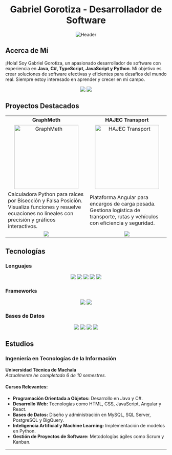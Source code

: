 <div align="center">
  <h1>Gabriel Gorotiza - Desarrollador de Software</h1>
  <img src="https://cdn.discordapp.com/attachments/995501479190343731/1163287489239335032/header.jpg?ex=6667a866&is=666656e6&hm=e828db2759b20a1c95632ed5516ef48d71ec511059c8aa8e442bee494c57e5df&" alt="Header">
</div>

## Acerca de Mí

¡Hola! Soy Gabriel Gorotiza, un apasionado desarrollador de software con experiencia en **Java, C#, TypeScript, JavaScript y Python**. Mi objetivo es crear soluciones de software efectivas y eficientes para desafíos del mundo real. Siempre estoy interesado en aprender y crecer en mi campo.

<p align="center">
  <a href="mailto:tabletgorotiza@gmail.com"><img src="https://img.shields.io/badge/Correo%20Electr%C3%B3nico-tabletgorotiza@gmail.com-red?style=for-the-badge&logo=gmail&logoColor=white"></a>
  <a href="https://www.linkedin.com/in/gabriel-gorotiza-s-2ab47a292"><img src="https://img.shields.io/badge/LinkedIn-Gabriel%20Gorotiza-blue?style=for-the-badge&logo=linkedin&logoColor=white"></a>
</p>

## Proyectos Destacados

<table align="center">
  <tr>
    <td align="center"><strong>GraphMeth</strong></td>
    <td align="center"><strong>HAJEC Transport</strong></td>
  </tr>
  <tr>
    <td align="center"><img src="enlace-a-imagen-proyecto1.png" alt="GraphMeth" width="200"></td>
    <td align="center"><img src="enlace-a-imagen-proyecto2.png" alt="HAJEC Transport" width="200"></td>
  </tr>
  <tr>
    <td>Calculadora Python para raíces por Bisección y Falsa Posición. Visualiza funciones y resuelve ecuaciones no lineales con precisión y gráficos interactivos.</td>
    <td>Plataforma Angular para encargos de carga pesada. Gestiona logística de transporte, rutas y vehículos con eficiencia y seguridad.</td>
  </tr>
  <tr>
    <td align="center"><a href="https://github.com/ggorotiza1/GraphMeth"><img src="https://img.shields.io/badge/Ver%20Proyecto-GraphMeth-green?style=for-the-badge&logo=github&logoColor=white"></a></td>
    <td align="center"><a href="https://github.com/ggorotiza1/ProyectoQuinto"><img src="https://img.shields.io/badge/Ver%20Proyecto-HAJEC%20Transport-green?style=for-the-badge&logo=github&logoColor=white"></a></td>
  </tr>
</table>

## Tecnologías

### Lenguajes
<p align="center">
  <img src="https://img.shields.io/badge/Java-%23ED8B00.svg?style=for-the-badge&logo=java&logoColor=white">
  <img src="https://img.shields.io/badge/JavaScript-%23323330.svg?style=for-the-badge&logo=javascript&logoColor=%23F7DF1E">
  <img src="https://img.shields.io/badge/TypeScript-%23007ACC.svg?style=for-the-badge&logo=typescript&logoColor=white">
  <img src="https://img.shields.io/badge/Python-%2314354C.svg?style=for-the-badge&logo=python&logoColor=white">
  <img src="https://img.shields.io/badge/C%23-%23239120.svg?style=for-the-badge&logo=c-sharp&logoColor=white">
</p>

### Frameworks
<p align="center">
  <img src="https://img.shields.io/badge/Angular-DD0031?style=for-the-badge&logo=angular&logoColor=white">
  <img src="https://img.shields.io/badge/React-%2320232a.svg?style=for-the-badge&logo=react&logoColor=%2361DAFB">
</p>

### Bases de Datos
<p align="center">
  <img src="https://img.shields.io/badge/MySQL-%2300f.svg?style=for-the-badge&logo=mysql&logoColor=white">
  <img src="https://img.shields.io/badge/SQL%20Server-%23CC2927.svg?style=for-the-badge&logo=microsoft-sql-server&logoColor=white">
  <img src="https://img.shields.io/badge/PostgreSQL-%23336791.svg?style=for-the-badge&logo=postgresql&logoColor=white">
  <img src="https://img.shields.io/badge/BigQuery-%234285F4.svg?style=for-the-badge&logo=google-cloud&logoColor=white">
</p>

## Estudios

### Ingeniería en Tecnologías de la Información

**Universidad Técnica de Machala**  
*Actualmente he completado 6 de 10 semestres.*

#### Cursos Relevantes:
- **Programación Orientada a Objetos:** Desarrollo en Java y C#.
- **Desarrollo Web:** Tecnologías como HTML, CSS, JavaScript, Angular y React.
- **Bases de Datos:** Diseño y administración en MySQL, SQL Server, PostgreSQL y BigQuery.
- **Inteligencia Artificial y Machine Learning:** Implementación de modelos en Python.
- **Gestión de Proyectos de Software:** Metodologías ágiles como Scrum y Kanban.
---
